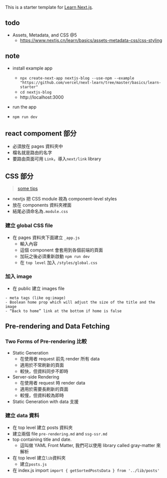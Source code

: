 This is a starter template for [Learn Next.js](https://nextjs.org/learn).

## todo

- Assets, Metadata, and CSS @5
  - https://www.nextjs.cn/learn/basics/assets-metadata-css/css-styling

## note

- install example app

  - `npx create-next-app nextjs-blog --use-npm --example "https://github.com/vercel/next-learn/tree/master/basics/learn-starter"`
  - `cd nextjs-blog`
  - http://localhost:3000

- run the app

- `npm run dev`

## react compoment 部分

- 必須放在 pages 資料夾中
- 檔名就是路由的名字
- 要路由頁面可用 `Link`，導入`next/link` library

## CSS 部分

> [some tips](https://www.nextjs.cn/learn/basics/assets-metadata-css/styling-tips)

- nextjs 把 CSS module 視為 component-level styles
- 放在 components 資料夾裡面
- 結尾必須命名為`.module.css`

### 建立 global CSS file

- 在 pages 資料夾下面建立 `_app.js`
  - 輸入內容
  - 這個 component 會套用到各個前端的頁面
  - 加玩之後必須重新啟動 `npm run dev`
  - 在 `top level` 加入 `/styles/global.css`

### 加入 image

- 在 public 建立 images file

```
- meta tags (like og:image)
- Boolean home prop which will adjust the size of the title and the image
- “Back to home” link at the bottom if home is false
```

## Pre-rendering and Data Fetching

### Two Forms of Pre-rendering 比較

- Static Generation
  - 在使用者 request 前先 render 所有 data
  - 適用於不常刷新的頁面
  - 較快，但資料同步不即時
- Server-side Rendering
  - 在使用者 request 時 render data
  - 適用於需要長刷新的頁面
  - 較慢，但資料較為即時
- Static Generation with data 支援

### 建立 data 資料

- 在 top level 建立 posts 資料夾
- 建立兩個 file `pre-rendering.md` and `ssg-ssr.md`
- top containing title and date.
  - 這叫做 YAML Front Matter, 我們可以使用 library called gray-matter 來解析
- 在 top level 建立`lib`資料夾
  - 建立`posts.js`
- 在 index.js import `import { getSortedPostsData } from '../lib/posts'`
